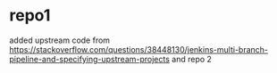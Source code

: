 # repo1
added upstream code from https://stackoverflow.com/questions/38448130/jenkins-multi-branch-pipeline-and-specifying-upstream-projects 
and repo 2
